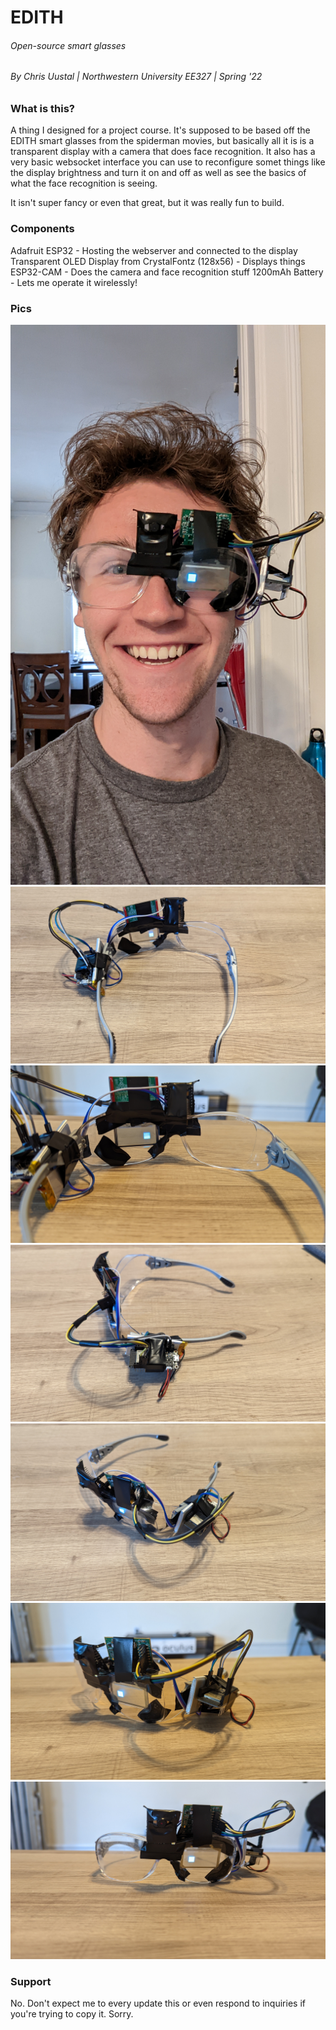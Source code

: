 # EDITH
###### Open-source smart glasses 
###### By Chris Uustal | Northwestern University EE327 | Spring '22

### What is this? 
A thing I designed for a project course. It's supposed to be based off the EDITH smart glasses from
the spiderman movies, but basically all it is is a transparent display with a camera
that does face recognition. It also has a very basic websocket interface
you can use to reconfigure somet things like the display brightness and turn it on and off
as well as see the basics of what the face recognition is seeing. 

It isn't super fancy or even that great, but it was really fun to build. 

### Components
Adafruit ESP32 - Hosting the webserver and connected to the display
Transparent OLED Display from CrystalFontz (128x56) - Displays things
ESP32-CAM - Does the camera and face recognition stuff 
1200mAh Battery - Lets me operate it wirelessly! 

### Pics
![image info](./Pics/On_Person.jpg)
![image info](./Pics/Top_View.jpg)
![image info](./Pics/Back_View.jpg)
![image info](./Pics/Side_View.jpg)
![image info](./Pics/Quarter_View.jpg)
![image info](./Pics/Lower_Quarter_view.jpg)
![image info](./Pics/Front_View.jpg)

### Support
No. Don't expect me to every update this or even respond to inquiries if you're trying to copy it. 
Sorry. 
